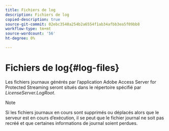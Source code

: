 ```yaml
---
title: Fichiers de log
description: Fichiers de log
copied-description: true
source-git-commit: 02ebc3548a254b2a6554f1ab34afbb3ea5f09bb8
workflow-type: tm+mt
source-wordcount: '56'
ht-degree: 0%

---
```


# Fichiers de log{#log-files}

Les fichiers journaux générés par l’application Adobe Access Server for Protected Streaming seront situés dans le répertoire spécifié par *LicenseServer.LogRoot*.

>[!NOTE]
>
>Si les fichiers journaux en cours sont supprimés ou déplacés alors que le serveur est en cours d’exécution, il se peut que le fichier journal ne soit pas recréé et que certaines informations de journal soient perdues.
